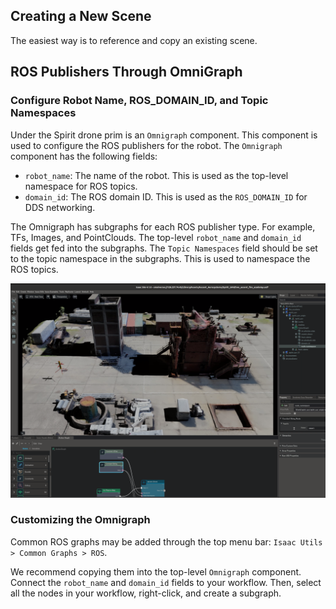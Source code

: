 
## Creating a New Scene
The easiest way is to reference and copy an existing scene.

## ROS Publishers Through OmniGraph


### Configure Robot Name, ROS_DOMAIN_ID, and Topic Namespaces

Under the Spirit drone prim is an `Omnigraph` component. This component is used to configure the ROS publishers for the robot. The `Omnigraph` component has the following fields:

- `robot_name`: The name of the robot. This is used as the top-level namespace for ROS topics.
- `domain_id`: The ROS domain ID. This is used as the `ROS_DOMAIN_ID` for DDS networking.

The Omnigraph has subgraphs for each ROS publisher type. For example, TFs, Images, and PointClouds. The top-level `robot_name` and `domain_id` fields get fed into the subgraphs. The `Topic Namespaces` field should be set to the topic namespace in the subgraphs. This is used to namespace the ROS topics.

![Image of omnigraphs](omnigraph_config.png)


### Customizing the Omnigraph

Common ROS graphs may be added through the top menu bar: `Isaac Utils > Common Graphs > ROS`.

We recommend copying them into the top-level `Omnigraph` component. Connect the `robot_name` and `domain_id` fields to your workflow. Then, select all the nodes in your workflow, right-click, and create a subgraph.